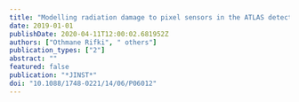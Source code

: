 ```yaml
---
title: "Modelling radiation damage to pixel sensors in the ATLAS detector"
date: 2019-01-01
publishDate: 2020-04-11T12:00:02.681952Z
authors: ["Othmane Rifki", " others"]
publication_types: ["2"]
abstract: ""
featured: false
publication: "*JINST*"
doi: "10.1088/1748-0221/14/06/P06012"
---
```


